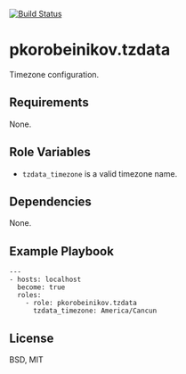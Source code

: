 [![Build Status](https://travis-ci.org/pkorobeinikov/ansible-role-tzdata.svg?branch=master)](https://travis-ci.org/pkorobeinikov/ansible-role-tzdata)

pkorobeinikov.tzdata
====================

Timezone configuration.

Requirements
------------

None.

Role Variables
--------------

* `tzdata_timezone` is a valid timezone name.

Dependencies
------------

None.

Example Playbook
----------------

    ---
    - hosts: localhost
      become: true
      roles:
        - role: pkorobeinikov.tzdata
          tzdata_timezone: America/Cancun


License
-------

BSD, MIT
